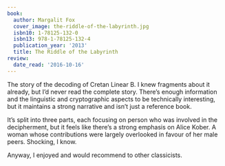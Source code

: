 ```yaml
---
book:
  author: Margalit Fox
  cover_image: the-riddle-of-the-labyrinth.jpg
  isbn10: 1-78125-132-0
  isbn13: 978-1-78125-132-4
  publication_year: '2013'
  title: The Riddle of the Labyrinth
review:
  date_read: '2016-10-16'
---
```


The story of the decoding of Cretan Linear B. I knew fragments about it already, but I’d never read the complete story. There’s enough information and the linguistic and cryptographic aspects to be technically interesting, but it maintains a strong narrative and isn’t just a reference book.

It’s split into three parts, each focusing on person who was involved in the decipherment, but it feels like there’s a strong emphasis on Alice Kober. A woman whose contributions were largely overlooked in favour of her male peers. Shocking, I know.

Anyway, I enjoyed and would recommend to other classicists.
